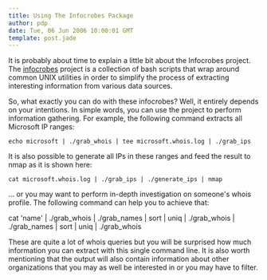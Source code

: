 ```yaml
---
title: Using The Infocrobes Package
author: pdp
date: Tue, 06 Jun 2006 10:00:01 GMT
template: post.jade
---
```


It is probably about time to explain a little bit about the Infocrobes project. The [infocrobes](/blog/infocrobes) project is a collection of bash scripts that wrap around common UNIX utilities in order to simplify the process of extracting interesting information from various data sources.

So, what exactly you can do with these infocrobes? Well, it entirely depends on your intentions. In simple words, you can use the project to perform information gathering. For example, the following command extracts all Microsoft IP ranges:

	echo microsoft | ./grab_whois | tee microsoft.whois.log | ./grab_ips

It is also possible to generate all IPs in these ranges and feed the result to nmap as it is shown here:

	cat microsoft.whois.log | ./grab_ips | ./generate_ips | nmap

... or you may want to perform in-depth investigation on someone's whois profile. The following command can help you to achieve that:

cat 'name' | ./grab_whois | ./grab_names | sort | uniq | ./grab_whois | ./grab_names | sort | uniq | ./grab_whois

These are quite a lot of whois queries but you will be surprised how much information you can extract with this single command line. It is also worth mentioning that the output will also contain information about other organizations that you may as well be interested in or you may have to filter.
